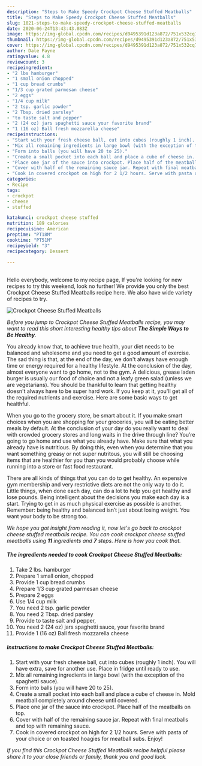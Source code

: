 ```yaml
---
description: "Steps to Make Speedy Crockpot Cheese Stuffed Meatballs"
title: "Steps to Make Speedy Crockpot Cheese Stuffed Meatballs"
slug: 1021-steps-to-make-speedy-crockpot-cheese-stuffed-meatballs
date: 2020-06-24T13:43:43.083Z
image: https://img-global.cpcdn.com/recipes/d9495391d123a872/751x532cq70/crockpot-cheese-stuffed-meatballs-recipe-main-photo.jpg
thumbnail: https://img-global.cpcdn.com/recipes/d9495391d123a872/751x532cq70/crockpot-cheese-stuffed-meatballs-recipe-main-photo.jpg
cover: https://img-global.cpcdn.com/recipes/d9495391d123a872/751x532cq70/crockpot-cheese-stuffed-meatballs-recipe-main-photo.jpg
author: Dale Payne
ratingvalue: 4.8
reviewcount: 3
recipeingredient:
- "2 lbs hamburger"
- "1 small onion chopped"
- "1 cup bread crumbs"
- "1/3 cup grated parmesan cheese"
- "2 eggs"
- "1/4 cup milk"
- "2 tsp. garlic powder"
- "2 Tbsp. dried parsley"
- "to taste salt and pepper"
- "2 (24 oz) jars spaghetti sauce your favorite brand"
- "1 (16 oz) Ball fresh mozzarella cheese"
recipeinstructions:
- "Start with your fresh cheese ball, cut into cubes (roughly 1 inch). You will have extra, save for another use. Place in fridge until ready to use."
- "Mix all remaining ingredients in large bowl (with the exception of the spaghetti sauce)."
- "Form into balls (you will have 20 to 25)."
- "Create a small pocket into each ball and place a cube of cheese in. Mold meatball completely around cheese until covered."
- "Place one jar of the sauce into crockpot. Place half of the meatballs on top."
- "Cover with half of the remaining sauce jar. Repeat with final meatballs and top with remaining sauce."
- "Cook in covered crockpot on high for 2 1/2 hours. Serve with pasta of your choice or on toasted hoagies for meatball subs. Enjoy!"
categories:
- Recipe
tags:
- crockpot
- cheese
- stuffed

katakunci: crockpot cheese stuffed 
nutrition: 189 calories
recipecuisine: American
preptime: "PT18M"
cooktime: "PT51M"
recipeyield: "3"
recipecategory: Dessert

---
```

<br>
Hello everybody, welcome to my recipe page, If you're looking for new recipes to try this weekend, look no further! We provide you only the best Crockpot Cheese Stuffed Meatballs recipe here. We also have wide variety of recipes to try.
<br>


![Crockpot Cheese Stuffed Meatballs](https://img-global.cpcdn.com/recipes/d9495391d123a872/751x532cq70/crockpot-cheese-stuffed-meatballs-recipe-main-photo.jpg)

<i>Before you jump to Crockpot Cheese Stuffed Meatballs recipe, you may want to read this short interesting healthy tips about <strong>The Simple Ways to Be Healthy</strong>.</i>

You already know that, to achieve true health, your diet needs to be balanced and wholesome and you need to get a good amount of exercise. The sad thing is that, at the end of the day, we don't always have enough time or energy required for a healthy lifestyle. At the conclusion of the day, almost everyone want to go home, not to the gym. A delicious, grease laden burger is usually our food of choice and not a leafy green salad (unless we are vegetarians). You should be thankful to learn that getting healthy doesn't always have to be super hard work. If you keep at it, you'll get all of the required nutrients and exercise. Here are some basic ways to get healthful.

When you go to the grocery store, be smart about it. If you make smart choices when you are shopping for your groceries, you will be eating better meals by default. At the conclusion of your day do you really want to deal with crowded grocery stores and long waits in the drive through line? You’re going to go home and use what you already have. Make sure that what you already have is nutritious. By doing this, even when you determine that you want something greasy or not super nutritous, you will still be choosing items that are healthier for you than you would probably choose while running into a store or fast food restaurant.

There are all kinds of things that you can do to get healthy. An expensive gym membership and very restrictive diets are not the only way to do it. Little things, when done each day, can do a lot to help you get healthy and lose pounds. Being intelligent about the decisions you make each day is a start. Trying to get in as much physical exercise as possible is another. Remember: being healthy and balanced isn’t just about losing weight. You want your body to be strong too. 


<i>We hope you got insight from reading it, now let's go back to crockpot cheese stuffed meatballs recipe. You can cook crockpot cheese stuffed meatballs using <strong>11</strong> ingredients and <strong>7</strong> steps. Here is how you cook that.
</i>

##### The ingredients needed to cook Crockpot Cheese Stuffed Meatballs:

1. Take 2 lbs. hamburger
1. Prepare 1 small onion, chopped
1. Provide 1 cup bread crumbs
1. Prepare 1/3 cup grated parmesan cheese
1. Prepare 2 eggs
1. Use 1/4 cup milk
1. You need 2 tsp. garlic powder
1. You need 2 Tbsp. dried parsley
1. Provide to taste salt and pepper,
1. You need 2 (24 oz) jars spaghetti sauce, your favorite brand
1. Provide 1 (16 oz) Ball fresh mozzarella cheese


##### Instructions to make Crockpot Cheese Stuffed Meatballs:

1. Start with your fresh cheese ball, cut into cubes (roughly 1 inch). You will have extra, save for another use. Place in fridge until ready to use.
1. Mix all remaining ingredients in large bowl (with the exception of the spaghetti sauce).
1. Form into balls (you will have 20 to 25).
1. Create a small pocket into each ball and place a cube of cheese in. Mold meatball completely around cheese until covered.
1. Place one jar of the sauce into crockpot. Place half of the meatballs on top.
1. Cover with half of the remaining sauce jar. Repeat with final meatballs and top with remaining sauce.
1. Cook in covered crockpot on high for 2 1/2 hours. Serve with pasta of your choice or on toasted hoagies for meatball subs. Enjoy!


<i>If you find this Crockpot Cheese Stuffed Meatballs recipe helpful please share it to your close friends or family, thank you and good luck.</i>
